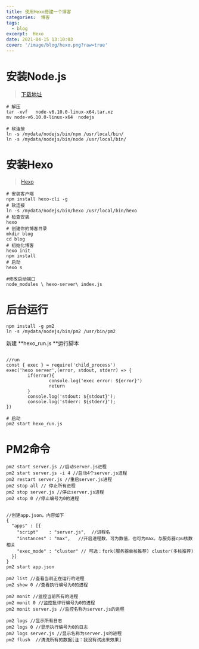 ```yaml
---
title: 使用Hexo搭建一个博客
categories:  博客
tags:
  - blog
excerpt:  Hexo
date: 2021-04-15 13:10:03
cover: '/image/blog/hexo.png?raw=true'
---
```

<a name="Vl3vn"></a>
# 安装Node.js
> [下载地址](http://nodejs.cn/download/)​

```
# 解压
tar -xvf   node-v6.10.0-linux-x64.tar.xz   
mv node-v6.10.0-linux-x64  nodejs 

# 软连接
ln -s /mydata/nodejs/bin/npm /usr/local/bin/ 
ln -s /mydata/nodejs/bin/node /usr/local/bin/
```
<a name="Pv9Wv"></a>
# 安装Hexo
> [Hexo](https://hexo.io/zh-cn/)

```
# 安装客户端
npm install hexo-cli -g
# 软连接
ln -s /mydata/nodejs/bin/hexo /usr/local/bin/hexo
# 检查安装
hexo
# 创建你的博客目录
mkdir blog
cd blog
# 初始化博客
hexo init
npm install
# 启动
hexo s

#修改启动端口
node_modules \ hexo-server\ index.js
```
<a name="QmLNO"></a>
# 后台运行


```
npm install -g pm2
ln -s /mydata/nodejs/bin/pm2 /usr/bin/pm2
```
新建 **hexo_run.js **运行脚本
```

//run
const { exec } = require('child_process')
exec('hexo server',(error, stdout, stderr) => {
        if(error){
                console.log('exec error: ${error}')
                return
        }
        console.log('stdout: ${stdout}');
        console.log('stderr: ${stderr}');
})

```
```
# 启动
pm2 start hexo_run.js

```
<a name="E2EME"></a>
# PM2命令
```
pm2 start server.js //启动server.js进程
pm2 start server.js -i 4 //启动4个server.js进程
pm2 restart server.js //重启server.js进程
pm2 stop all // 停止所有进程
pm2 stop server.js //停止server.js进程
pm2 stop 0 //停止编号为0的进程


//创建app.json，内容如下
{
  "apps" : [{
    "script"    : "server.js",  //进程名
    "instances" : "max",   //开启进程数，可为数值，也可为max。与服务器cpu核数相关
    "exec_mode" : "cluster" // 可选：fork(服务器单核推荐) cluster(多核推荐)
  }]
}
pm2 start app.json

pm2 list //查看当前正在运行的进程
pm2 show 0 //查看执行编号为0的进程

pm2 monit //监控当前所有的进程
pm2 monit 0 //监控批评行编号为0的进程
pm2 monit server.js //监控名称为server.js的进程

pm2 logs //显示所有日志
pm2 logs 0 //显示执行编号为0的日志
pm2 logs server.js //显示名称为server.js的进程
pm2 flush  //清洗所有的数据[注：我没有试出来效果]
```
